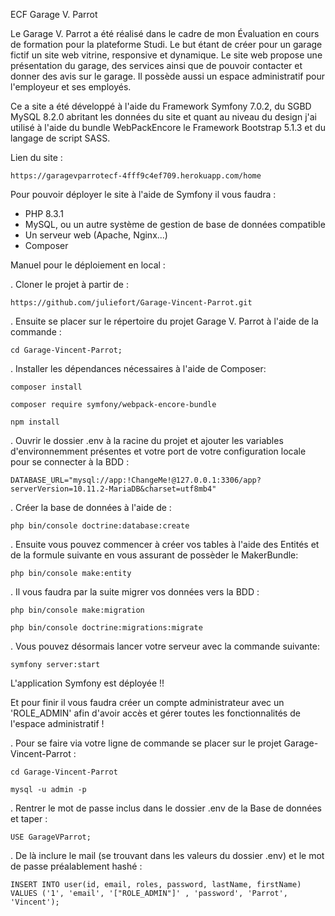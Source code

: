 ECF Garage V. Parrot 

Le Garage V. Parrot a été réalisé dans le cadre de mon Évaluation en cours de formation pour la plateforme Studi. Le but étant de créer pour un garage fictif un site web vitrine, responsive et dynamique. Le site web propose une présentation du garage, des services ainsi que de pouvoir contacter et donner des avis sur le garage. Il possède aussi un espace administratif pour l'employeur et ses employés. 

Ce a site a été développé à l'aide du Framework Symfony 7.0.2, du SGBD MySQL 8.2.0 abritant les données du site et quant au niveau du design j'ai utilisé à l'aide du bundle WebPackEncore le Framework Bootstrap 5.1.3 et du langage de script SASS.

Lien du site :
```
https://garagevparrotecf-4fff9c4ef709.herokuapp.com/home
```

Pour pouvoir déployer le site à l'aide de Symfony il vous faudra : 
- PHP 8.3.1
- MySQL, ou un autre système de gestion de base de données compatible
- Un serveur web (Apache, Nginx...)
- Composer

Manuel pour le déploiement en local : 

. Cloner le projet à partir de : 
``` 
https://github.com/juliefort/Garage-Vincent-Parrot.git
```

. Ensuite se placer sur le répertoire du projet Garage V. Parrot à l'aide de la commande : 
``` 
cd Garage-Vincent-Parrot;
```

. Installer les dépendances nécessaires à l'aide de Composer: 
``` 
composer install
``` 
``` 
composer require symfony/webpack-encore-bundle
``` 
``` 
npm install
```

. Ouvrir le dossier .env à la racine du projet et ajouter les variables d'environnemment présentes et votre port de votre configuration locale pour se connecter à la BDD :
``` 
DATABASE_URL="mysql://app:!ChangeMe!@127.0.0.1:3306/app?serverVersion=10.11.2-MariaDB&charset=utf8mb4"
``` 

. Créer la base de données à l'aide de :
```
php bin/console doctrine:database:create 
``` 

. Ensuite vous pouvez commencer à créer vos tables à l'aide des Entités et de la formule suivante en vous assurant de possèder le MakerBundle:
```
php bin/console make:entity
```

. Il vous faudra par la suite migrer vos données vers la BDD :
```
php bin/console make:migration
```
```
php bin/console doctrine:migrations:migrate
```

. Vous pouvez désormais lancer votre serveur avec la commande suivante: 
```
symfony server:start
```

L'application Symfony est déployée !!

Et pour finir il vous faudra créer un compte administrateur avec un 'ROLE_ADMIN' afin d'avoir accès et gérer toutes les fonctionnalités de l'espace administratif !

. Pour se faire via votre ligne de commande se placer sur le projet Garage-Vincent-Parrot :
```
cd Garage-Vincent-Parrot
```
```
mysql -u admin -p
```

. Rentrer le mot de passe inclus dans le dossier .env de la Base de données et taper :
```
USE GarageVParrot;
```

. De là inclure le mail (se trouvant dans les valeurs du dossier .env) et le mot de passe préalablement hashé : 
```
INSERT INTO user(id, email, roles, password, lastName, firstName) VALUES ('1', 'email', '["ROLE_ADMIN"]' , 'password', 'Parrot', 'Vincent');
```
